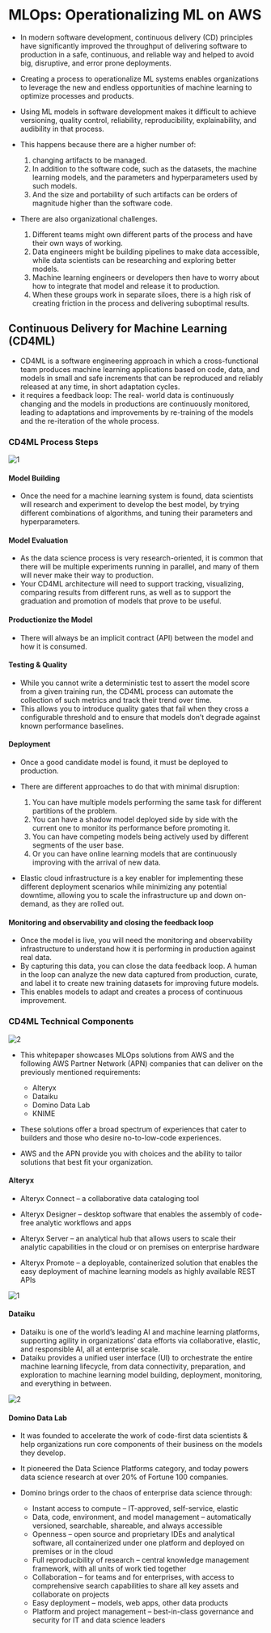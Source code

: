 # MLOps: Operationalizing ML on AWS 
- In modern software development, continuous delivery (CD) principles have significantly improved the throughput of delivering software to production in a safe, continuous, and reliable way and helped to avoid big, disruptive, and error prone deployments. 
- Creating a process to operationalize ML systems enables organizations to leverage the new and endless opportunities of machine learning to optimize processes and products. 
- Using ML models in software development makes it difficult to achieve versioning, quality control, reliability, reproducibility, explainability, and audibility in that process.
- This happens because there are a higher number of: 
   1. changing artifacts to be managed. 
   2. In addition to the software code, such as the datasets, the machine learning models, and the parameters and hyperparameters used by such models.
   3. And the size and portability of such artifacts can be orders of magnitude higher than the software code.
  
- There are also organizational challenges.
   1. Different teams might own different parts of the process and have their own ways of working.
   2. Data engineers might be building pipelines to make data accessible, while data scientists can be researching and exploring better models.
   3. Machine learning engineers or developers then have to worry about how to integrate that model and release it to production.
   4. When these groups work in separate siloes, there is a high risk of creating friction in the process and delivering suboptimal results.

## Continuous Delivery for Machine Learning (CD4ML) 
- CD4ML is a software engineering approach in which a cross-functional team produces machine learning applications based on code, data, and models in small and safe increments that can be reproduced and reliably released at any time, in short adaptation cycles. 
- it requires a feedback loop: The real- world data is continuously changing and the models in productions are continuously monitored, leading to adaptations and improvements by re-training of the models and the re-iteration of the whole process. 

### CD4ML Process Steps
![1](https://user-images.githubusercontent.com/23625821/125156449-bb954300-e165-11eb-947c-e9bce2502e84.png)

#### Model Building 
- Once the need for a machine learning system is found, data scientists will research and experiment to develop the best model, by trying different combinations of algorithms, and tuning their parameters and hyperparameters.

#### Model Evaluation
- As the data science process is very research-oriented, it is common that there will be multiple experiments running in parallel, and many of them will never make their way to production.
- Your CD4ML architecture will need to support tracking, visualizing, comparing results from different runs, as well as to support the graduation and promotion of models that prove to be useful.

#### Productionize the Model
- There will always be an implicit contract (API) between the model and how it is consumed.

#### Testing & Quality
- While you cannot write a deterministic test to assert the model score from a given training run, the CD4ML process can automate the collection of such metrics and track their trend over time.
- This allows you to introduce quality gates that fail when they cross a configurable threshold and to ensure that models don’t degrade against known performance baselines.

#### Deployment
- Once a good candidate model is found, it must be deployed to production.
-  There are different approaches to do that with minimal disruption: 
    1. You can have multiple models performing the same task for different partitions of the problem.
    2. You can have a shadow model deployed side by side with the current one to monitor its performance before promoting it.
    3. You can have competing models being actively used by different segments of the user base.
    4. Or you can have online learning models that are continuously improving with the arrival of new data.

- Elastic cloud infrastructure is a key enabler for implementing these different deployment scenarios while minimizing any potential downtime, allowing you to scale the infrastructure up and down on-demand, as they are rolled out.

#### Monitoring and observability and closing the feedback loop 
- Once the model is live, you will need the monitoring and observability infrastructure to understand how it is performing in production against real data.
- By capturing this data, you can close the data feedback loop. A human in the loop can analyze the new data captured from production, curate, and label it to create new training datasets for improving future models. 
- This enables models to adapt and creates a process of continuous improvement.

### CD4ML Technical Components 

![2](https://user-images.githubusercontent.com/23625821/125157024-dddc9000-e168-11eb-9742-9e69e6498bac.png)

- This whitepaper showcases MLOps solutions from AWS and the following AWS Partner Network (APN) companies that can deliver on the previously mentioned requirements:
  - Alteryx
  - Dataiku
  - Domino Data Lab
  - KNIME

- These solutions offer a broad spectrum of experiences that cater to builders and those who desire no-to-low-code experiences.
- AWS and the APN provide you with choices and the ability to tailor solutions that best fit your organization.

#### Alteryx
- Alteryx Connect – a collaborative data cataloging tool
- Alteryx Designer – desktop software that enables the assembly of code-free analytic workflows and apps

- Alteryx Server – an analytical hub that allows users to scale their analytic capabilities in the cloud or on premises on enterprise hardware
- Alteryx Promote – a deployable, containerized solution that enables the easy deployment of machine learning models as highly available REST APIs

![1](https://user-images.githubusercontent.com/23625821/125181648-3d897880-e207-11eb-8d21-defccf3741e1.png)

#### Dataiku 
- Dataiku is one of the world’s leading AI and machine learning platforms, supporting agility in organizations’ data efforts via collaborative, elastic, and responsible AI, all at enterprise scale.
- Dataiku provides a unified user interface (UI) to orchestrate the entire machine learning lifecycle, from data connectivity, preparation, and exploration to machine learning model building, deployment, monitoring, and everything in between.

![2](https://user-images.githubusercontent.com/23625821/125205365-1f149300-e282-11eb-975e-0ad3c305bb8e.png)

#### Domino Data Lab 
- It was founded to accelerate the work of code-first data scientists & help organizations run core components of their business on the models they develop. 
- It pioneered the Data Science Platforms category, and today powers data science research at over 20% of Fortune 100 companies.

- Domino brings order to the chaos of enterprise data science through:
  - Instant access to compute – IT-approved, self-service, elastic
  - Data, code, environment, and model management – automatically versioned, searchable, shareable, and always accessible
  - Openness – open source and proprietary IDEs and analytical software, all containerized under one platform and deployed on premises or in the cloud
  - Full reproducibility of research – central knowledge management framework, with all units of work tied together
  - Collaboration – for teams and for enterprises, with access to comprehensive search capabilities to share all key assets and collaborate on projects
  - Easy deployment – models, web apps, other data products
  - Platform and project management – best-in-class governance and security for IT and data science leaders

